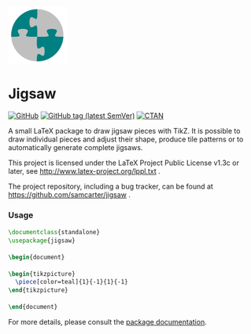 ![](https://raw.githubusercontent.com/samcarter/jigsaw/main/icon.png)


# Jigsaw

[![GitHub](https://img.shields.io/github/license/samcarter/jigsaw.svg?color=blue)](http://www.latex-project.org/lppl.txt)
[![GitHub tag (latest SemVer)](https://img.shields.io/github/tag/samcarter/jigsaw.svg?label=current%20version)](https://github.com/samcarter/jigsaw/releases/latest)
[![CTAN](https://img.shields.io/ctan/v/jigsaw.svg)](https://ctan.org/pkg/jigsaw)


A small LaTeX package to draw jigsaw pieces with TikZ. It is possible to draw individual pieces and adjust their shape, produce tile patterns or to automatically generate complete jigsaws.

This project is licensed under the LaTeX Project Public License v1.3c or later, see http://www.latex-project.org/lppl.txt .

The project repository, including a bug tracker, can be found at https://github.com/samcarter/jigsaw .

### Usage

```latex
\documentclass{standalone}
\usepackage{jigsaw}

\begin{document}

\begin{tikzpicture}
  \piece[color=teal]{1}{-1}{1}{-1}
\end{tikzpicture}

\end{document}
```

For more details, please consult the [package documentation](https://github.com/samcarter/jigsaw/blob/main/DOCUMENTATION.pdf).
